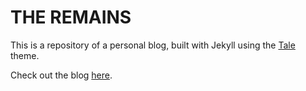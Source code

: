 # THE REMAINS

This is a repository of a personal blog, built with Jekyll using the [Tale](https://github.com/chesterhow/tale) theme.

Check out the blog [here](https://the-remains.github.io/).
